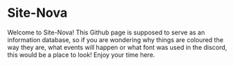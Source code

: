 # Site-Nova
 
Welcome to Site-Nova!
This Github page is supposed to serve as an information database, so if you are wondering why things are coloured the way they are, what events will happen or what font was used in the discord, this would be a place to look!
Enjoy your time here.